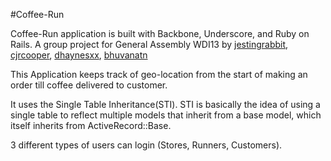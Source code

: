 #Coffee-Run

Coffee-Run application is built with Backbone, Underscore, and Ruby on Rails. A group project for General Assembly WDI13 by
[jestingrabbit](https://github.com/jestingrabbit), [cjrcooper](https://github.com/cjrcooper), [dhaynesxx](https://github.com/dhaynesxx), [bhuvanatn](https://github.com/bhuvanatn)

This Application keeps track of geo-location from the start of making an order till coffee delivered to customer.

It uses the Single Table Inheritance(STI). STI is basically the idea of using a single table 
to reflect multiple models that inherit from a base model, which itself inherits from ActiveRecord::Base.

3 different types of users can login (Stores, Runners, Customers).


